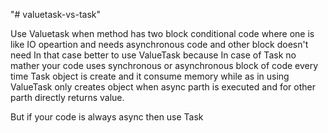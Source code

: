 "# valuetask-vs-task" 


Use Valuetask when method has two block conditional code where one is like IO opeartion and needs asynchronous code and other block doesn't need
In that case better to use ValueTask because In case of Task no mather your code uses synchronous or asynchronous block of code every time Task object is create and it consume memory while as in using ValueTask only creates object when async parth is executed and for other parth directly returns value.

But if your code is always async then use Task
